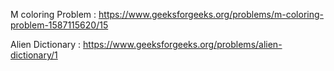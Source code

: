 M coloring Problem : https://www.geeksforgeeks.org/problems/m-coloring-problem-1587115620/15


Alien Dictionary : https://www.geeksforgeeks.org/problems/alien-dictionary/1
